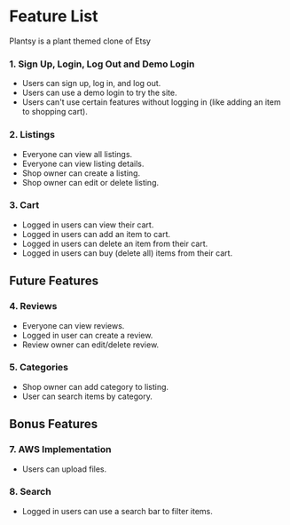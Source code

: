 # Feature List

Plantsy is a plant themed clone of Etsy

### 1. Sign Up, Login, Log Out and Demo Login

* Users can sign up, log in, and log out.
* Users can use a demo login to try the site.
* Users can't use certain features without logging in (like adding an item to shopping cart).

### 2. Listings

* Everyone can view all listings.
* Everyone can view listing details.
* Shop owner can create a listing.
* Shop owner can edit or delete listing.

### 3. Cart

* Logged in users can view their cart.
* Logged in users can add an item to cart.
* Logged in users can delete an item from their cart.
* Logged in users can buy (delete all) items from their cart.

## Future Features

### 4. Reviews

* Everyone can view reviews.
* Logged in user can create a review.
* Review owner can edit/delete review.

### 5. Categories

* Shop owner can add category to listing.
* User can search items by category.

## Bonus Features

### 7. AWS Implementation

* Users can upload files.

### 8. Search

* Logged in users can use a search bar to filter items.
